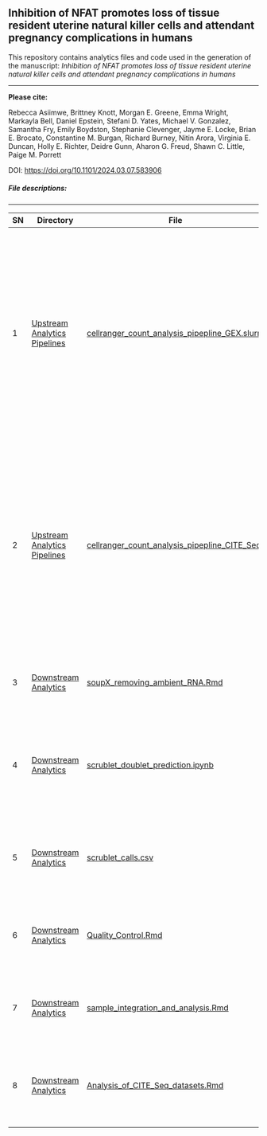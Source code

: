 ## Inhibition of NFAT promotes loss of tissue resident uterine natural killer cells and attendant pregnancy complications in humans

This repository contains analytics files and code used in the generation of the manuscript: *Inhibition of NFAT promotes loss of tissue resident uterine natural killer cells and attendant pregnancy complications in humans*
&nbsp;

-------------------------
**Please cite:**

Rebecca Asiimwe, Brittney Knott, Morgan E. Greene, Emma Wright, Markayla Bell, Daniel Epstein, Stefani D. Yates, Michael V. Gonzalez, Samantha Fry, Emily Boydston, Stephanie Clevenger, Jayme E. Locke, Brian E. Brocato, Constantine M. Burgan, Richard Burney, Nitin Arora, Virginia E. Duncan, Holly E. Richter, Deidre Gunn, Aharon G. Freud, Shawn C. Little, Paige M. Porrett

DOI: https://doi.org/10.1101/2024.03.07.583906

<!---
Script in the ["HC_UTx_preprocessing.Rmd"](https://github.com/PorrettLab/Role-of-NFAT-in-uterine-NK-cell-tissue-residency/blob/main/HC_UTx_preprocessing.Rmd) file outlines preprocessing and quality control meassures applied to the 6 health control and 5 uterine transplant datasets utilized in this manuscript.
--->

##### File descriptions:
-------------------------

| **SN** | **Directory** | **File**   | **Description** |
|----------------|------------|------------|------------|
|1|[Upstream Analytics Pipelines](https://github.com/PorrettLab/Role-of-NFAT-in-uterine-NK-cell-tissue-residency/tree/main/Upstream%20Analytics%20Pipelines)|[cellranger_count_analysis_pipepline_GEX.slurm](https://github.com/PorrettLab/Role-of-NFAT-in-uterine-NK-cell-tissue-residency/blob/main/Upstream%20Analytics%20Pipelines/cellranger_count_analysis_pipepline_GEX.slurm)|This file provides an example on how cellranger count was conducted to analyze GEX FASTQ files, align reads to the human reference genome, and construct count matrices (both raw and filtered) for further downstream analysis|
|2|[Upstream Analytics Pipelines](https://github.com/PorrettLab/Role-of-NFAT-in-uterine-NK-cell-tissue-residency/tree/main/Upstream%20Analytics%20Pipelines)|[cellranger_count_analysis_pipepline_CITE_Seq](https://github.com/PorrettLab/Role-of-NFAT-in-uterine-NK-cell-tissue-residency/tree/main/Upstream%20Analytics%20Pipelines/cellranger_count_analysis_pipepline_CITE_Seq)|This directory contains key files and an example on how cellranger count was conducted to analyze CITE-Seq FASTQ files, align and filter reads, and construct count matrices for further downstream analysis|
|3|[Downstream Analytics](https://github.com/PorrettLab/Role-of-NFAT-in-uterine-NK-cell-tissue-residency/tree/main/Downstream%20Analytics)|[soupX_removing_ambient_RNA.Rmd](https://github.com/PorrettLab/Role-of-NFAT-in-uterine-NK-cell-tissue-residency/blob/main/Downstream%20Analytics/soupX_removing_ambient_RNA.Rmd)|This file depicts how ambient RNA was removed using soupX|
|4|[Downstream Analytics](https://github.com/PorrettLab/Role-of-NFAT-in-uterine-NK-cell-tissue-residency/tree/main/Downstream%20Analytics)|[scrublet_doublet_prediction.ipynb](https://github.com/PorrettLab/Role-of-NFAT-in-uterine-NK-cell-tissue-residency/tree/main/Downstream%20Analytics/scrublet_predictions/scrublet_doublet_prediction.ipynb)|Notebook that describes and shows the workflow used to predict neotypic doublets in our data|
|5|[Downstream Analytics](https://github.com/PorrettLab/Role-of-NFAT-in-uterine-NK-cell-tissue-residency/tree/main/Downstream%20Analytics)|[scrublet_calls.csv](https://github.com/PorrettLab/Role-of-NFAT-in-uterine-NK-cell-tissue-residency/tree/main/Downstream%20Analytics/scrublet_predictions/scrublet_calls.csv)|Tab-separated csv file of doublet predictions and scores based on set thresholds|
|6|[Downstream Analytics](https://github.com/PorrettLab/Role-of-NFAT-in-uterine-NK-cell-tissue-residency/tree/main/Downstream%20Analytics)|[Quality_Control.Rmd](https://github.com/PorrettLab/Role-of-NFAT-in-uterine-NK-cell-tissue-residency/blob/main/Downstream%20Analytics/Quality_Control.Rmd)|RMD file that depicts QC conducted on all datasets analyzed in this study|
|7|[Downstream Analytics](https://github.com/PorrettLab/Role-of-NFAT-in-uterine-NK-cell-tissue-residency/tree/main/Downstream%20Analytics)|[sample_integration_and_analysis.Rmd](https://github.com/PorrettLab/Role-of-NFAT-in-uterine-NK-cell-tissue-residency/blob/main/Downstream%20Analytics/sample_integration_and_analysis.Rmd)|RMD file that shows the analytics workflow of scRNA-seq data used in this study|
|8|[Downstream Analytics](https://github.com/PorrettLab/Role-of-NFAT-in-uterine-NK-cell-tissue-residency/tree/main/Downstream%20Analytics)|[Analysis_of_CITE_Seq_datasets.Rmd](https://github.com/PorrettLab/Role-of-NFAT-in-uterine-NK-cell-tissue-residency/blob/main/Downstream%20Analytics/analysis_of_CITE_Seq_datasets.Rmd)|RMD file that encapsulates the analytics workflow of CITE-Seq datasets used in this study|


<!---

##### File descriptions:
-------------------------

| **SN** | **Directory** | **File**   | **Description** |
|----------------|------------|------------|------------|
|1||||
|2||||
|3||||
|4||||
--->
